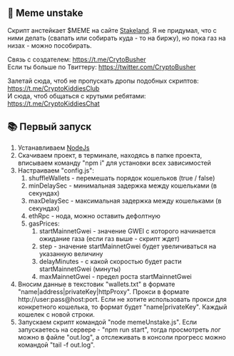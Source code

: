 ## 🚀 Meme unstake
Скрипт анстейкает $MEME на сайте [Stakeland](https://www.stakeland.com/farming). Я не придумал, что с ними делать (свапать или собирать куда - то на биржу), но пока газ на низах - можно пособирать.

Связь с создателем: https://t.me/CrytoBusher <br>
Если ты больше по Твиттеру: https://twitter.com/CryptoBusher <br>

Залетай сюда, чтоб не пропускать дропы подобных скриптов: https://t.me/CryptoKiddiesClub <br>
И сюда, чтоб общаться с крутыми ребятами: https://t.me/CryptoKiddiesChat <br>

## 📚 Первый запуск
1. Устанавливаем [NodeJs](https://nodejs.org/en/download)
2. Скачиваем проект, в терминале, находясь в папке проекта, вписываем команду "npm i" для установки всех зависимостей
3. Настраиваем "config.js":
    1. shuffleWallets - перемешать порядок кошельков (true / false)
    2. minDelaySec - минимальная задержка между кошельками (в секундах)
    3. maxDelaySec - максимальная задержка между кошельками (в секундах)
    4. ethRpc - нода, можно оставить дефолтную
    5. gasPrices:
        1. startMainnetGwei - значение GWEI с которого начинается ожидание газа (если газ выше - скрипт ждет)
        2. step - значение startMainnetGwei будет увеличиваться на указанную величину
        3. delayMinutes - с какой скоростью будет расти startMainnetGwei (минуты)
        4. maxMainnetGwei - предел роста startMainnetGwei
4. Вносим данные в текстовик "wallets.txt" в формате "name|address|privateKey|httpProxy". Прокси в формате http://user:pass@host:port. Если не хотите использовать прокси для конкретного кошелька, то формат будет "name|privateKey". Каждый кошелек с новой строки.
5. Запускаем скрипт командой "node memeUnstake.js". Если запускаетесь на сервере - "npm run start", тогда просмотреть лог можно в файле "out.log", а отслеживать в консоли прогресс можно командой "tail -f out.log".